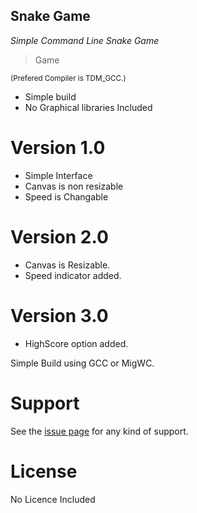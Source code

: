 
## Snake Game
*Simple Command Line Snake Game*


> Game

<sub>(Prefered Compiler is TDM_GCC.)</sub>



- Simple  build
- No Graphical libraries Included


Version 1.0
============
- Simple Interface<br>
- Canvas is non resizable<br>
- Speed is Changable

Version 2.0
============
- Canvas is Resizable.<br>
- Speed indicator added.

Version 3.0
============
- HighScore option added.

 Simple Build using GCC or MigWC.












# Support

See  the [issue page][1]  for any kind of support.

# License

No Licence Included

[1]:https://github.com/xidhu/Snake/issues

